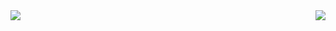 <img align="left" src="https://github-readme-stats.vercel.app/api/top-langs?username=anuraghazra&layout=compact&count_private=true&show_icons=true&theme=merko&hide=glsl" />

<img align="right" src="https://github-readme-stats.vercel.app/api?username=mjanjic01&count_private=true&show_icons=true&theme=merko&hide=contribs,stars" />
